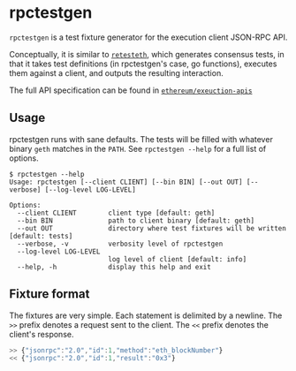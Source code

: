 # rpctestgen

`rpctestgen` is a test fixture generator for the execution client JSON-RPC API. 

Conceptually, it is similar to [`retesteth`][retesteth], which generates
consensus tests, in that it takes test definitions (in rpctestgen's case, go
functions), executes them against a client, and outputs the resulting
interaction.

The full API specification can be found in [`ethereum/exeuction-apis`][execution-apis]

## Usage

rpctestgen runs with sane defaults. The tests will be filled with whatever
binary `geth` matches in the `PATH`. See `rpctestgen --help` for a full list of
options.

```console
$ rpctestgen --help
Usage: rpctestgen [--client CLIENT] [--bin BIN] [--out OUT] [--verbose] [--log-level LOG-LEVEL]

Options:
  --client CLIENT        client type [default: geth]
  --bin BIN              path to client binary [default: geth]
  --out OUT              directory where test fixtures will be written [default: tests]
  --verbose, -v          verbosity level of rpctestgen
  --log-level LOG-LEVEL
                         log level of client [default: info]
  --help, -h             display this help and exit
  ```

## Fixture format

The fixtures are very simple. Each statement is delimited by a newline. The `>>` prefix denotes
a request sent to the client. The `<<` prefix denotes the client's response.

```js
>> {"jsonrpc":"2.0","id":1,"method":"eth_blockNumber"}
<< {"jsonrpc":"2.0","id":1,"result":"0x3"}
```

[retesteth]: https://github.com/ethereum/retesteth
[execution-apis]: https:github.com/ethereum/execution-apis
